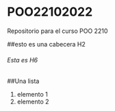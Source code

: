 # POO22102022
Repositorio para el curso POO 2210

##esto es una cabecera H2
###### Esta es H6

##Una lista
1. elemento 1
1. elemento 2
